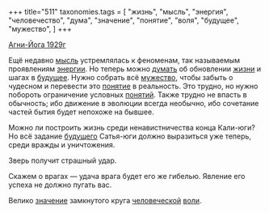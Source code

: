 +++
title="511"
taxonomies.tags = [
 "жизнь",
 "мысль",
 "энергия",
 "человечество",
 "дума",
 "значение",
 "понятие",
 "воля",
 "будущее",
 "мужество",
]
+++

[Агни-Йога 1929г](/agni/1929)

Ещё недавно [мысль](/tags/мысль) устремлялась к феноменам, так называемым проявлениям [энергии](/tags/энергия). Но теперь можно [думать](/tags/дума) об обновлении [жизни](/tags/жизнь) и шагах в [будущее](/tags/будущее). Нужно собрать всё [мужество](/tags/мужество), чтобы забыть о чудесном и перевести это [понятие](/tags/понятие) в реальность. Это трудно, но нужно побороть ограничение условных [понятий](/tags/понятие). Также трудно не впасть в обычность; ибо движение в эволюции всегда необычно, ибо сочетание частей бытия будет непохоже на бывшее.   

Можно ли построить жизнь среди ненавистничества конца Кали-юги? Но всё задание [будущего](/tags/будущее) Сатья-юги должно выразиться уже теперь, среди вражды и уничтожения.   

Зверь получит страшный удар.   

Скажем о врагах — удача врага будет его же гибелью. Явление его успеха не должно пугать вас.   

Велико [значение](/tags/значение) замкнутого круга [человеческой](/tags/человечество) [воли](/tags/воля).